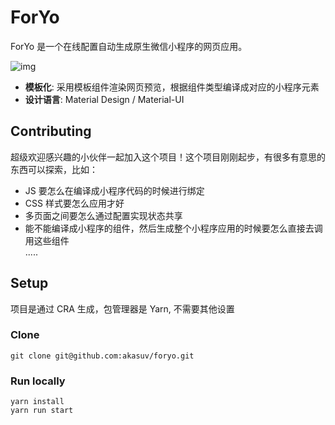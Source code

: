 # ForYo 
ForYo 是一个在线配置自动生成原生微信小程序的网页应用。

![img](https://i.imgur.com/ktNzAz1.gif)

* **模板化**: 采用模板组件渲染网页预览，根据组件类型编译成对应的小程序元素
* **设计语言**: Material Design / Material-UI

## Contributing
超级欢迎感兴趣的小伙伴一起加入这个项目！这个项目刚刚起步，有很多有意思的东西可以探索，比如：
* JS 要怎么在编译成小程序代码的时候进行绑定
* CSS 样式要怎么应用才好
* 多页面之间要怎么通过配置实现状态共享
* 能不能编译成小程序的组件，然后生成整个小程序应用的时候要怎么直接去调用这些组件  
.....
  
## Setup
项目是通过 CRA 生成，包管理器是 Yarn, 不需要其他设置

### Clone 
``git clone git@github.com:akasuv/foryo.git``

### Run locally
```shell
yarn install
yarn run start
```
